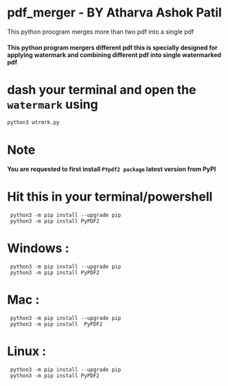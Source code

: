 # pdf_merger - BY Atharva Ashok Patil
This python proogram merges more than two pdf into a single pdf

#### This python program mergers  different pdf this is specially designed for applying watermark and combining different pdf into single watermarked pdf
     

#  dash your terminal and open the `watermark` using  

    python3 wtrmrk.py 

#   Note

#### You are requested to first install **`PYpdf2 package`** latest version from PyPI
#   Hit this in your terminal/powershell

     python3 -m pip install --upgrade pip
     python3 -m pip install PyPDF2
 
#   Windows :

     python3 -m pip install --upgrade pip
     python3 -m pip install PyPDF2


#   Mac :

     python3 -m pip install --upgrade pip
     python3 -m pip install  PyPDF2


#   Linux :

     python3 -m pip install --upgrade pip
     python3 -m pip install PyPDF2
